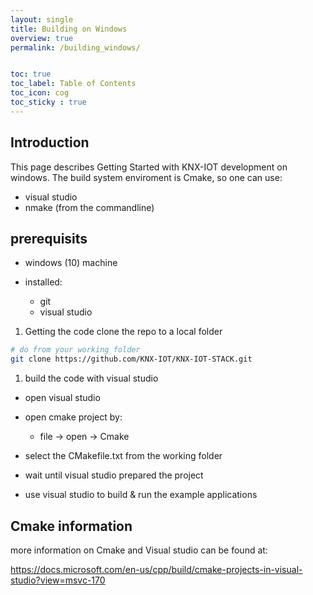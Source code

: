 ```yaml
---
layout: single
title: Building on Windows
overview: true
permalink: /building_windows/


toc: true
toc_label: Table of Contents
toc_icon: cog
toc_sticky : true
---
```


## Introduction

This page describes Getting Started with KNX-IOT development on windows.
The build system enviroment is Cmake, so one can use:
- visual studio
- nmake (from the commandline)

## prerequisits

- windows (10) machine
- installed:

  - git
  - visual studio

1. Getting the code
   clone the repo to a local folder

  ```bash
  # do from your working folder
  git clone https://github.com/KNX-IOT/KNX-IOT-STACK.git
  ```

1. build the code with visual studio

- open visual studio
- open cmake project by:

  - file -&gt; open -&gt; Cmake

- select the CMakefile.txt from the working folder
- wait until visual studio prepared the project
- use visual studio to build & run the example applications


## Cmake information

more information on Cmake and Visual studio can be found at:

https://docs.microsoft.com/en-us/cpp/build/cmake-projects-in-visual-studio?view=msvc-170

